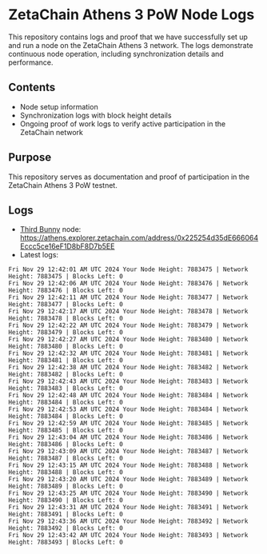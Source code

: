 # ZetaChain Athens 3 PoW Node Logs
This repository contains logs and proof that we have successfully set up and run a node on the ZetaChain Athens 3 network. The logs demonstrate continuous node operation, including synchronization details and performance.

## Contents
- Node setup information
- Synchronization logs with block height details
- Ongoing proof of work logs to verify active participation in the ZetaChain network

## Purpose
This repository serves as documentation and proof of participation in the ZetaChain Athens 3 PoW testnet.

## Logs

- [Third Bunny](https://thirdbunny.xyz/) node: https://athens.explorer.zetachain.com/address/0x225254d35dE666064Eccc5ce16eF1D8bF8D7b5EE
- Latest logs:
```
Fri Nov 29 12:42:01 AM UTC 2024 Your Node Height: 7883475 | Network Height: 7883475 | Blocks Left: 0
Fri Nov 29 12:42:06 AM UTC 2024 Your Node Height: 7883476 | Network Height: 7883476 | Blocks Left: 0
Fri Nov 29 12:42:11 AM UTC 2024 Your Node Height: 7883477 | Network Height: 7883477 | Blocks Left: 0
Fri Nov 29 12:42:17 AM UTC 2024 Your Node Height: 7883478 | Network Height: 7883478 | Blocks Left: 0
Fri Nov 29 12:42:22 AM UTC 2024 Your Node Height: 7883479 | Network Height: 7883479 | Blocks Left: 0
Fri Nov 29 12:42:27 AM UTC 2024 Your Node Height: 7883480 | Network Height: 7883480 | Blocks Left: 0
Fri Nov 29 12:42:32 AM UTC 2024 Your Node Height: 7883481 | Network Height: 7883481 | Blocks Left: 0
Fri Nov 29 12:42:38 AM UTC 2024 Your Node Height: 7883482 | Network Height: 7883482 | Blocks Left: 0
Fri Nov 29 12:42:43 AM UTC 2024 Your Node Height: 7883483 | Network Height: 7883483 | Blocks Left: 0
Fri Nov 29 12:42:48 AM UTC 2024 Your Node Height: 7883484 | Network Height: 7883484 | Blocks Left: 0
Fri Nov 29 12:42:53 AM UTC 2024 Your Node Height: 7883484 | Network Height: 7883484 | Blocks Left: 0
Fri Nov 29 12:42:59 AM UTC 2024 Your Node Height: 7883485 | Network Height: 7883485 | Blocks Left: 0
Fri Nov 29 12:43:04 AM UTC 2024 Your Node Height: 7883486 | Network Height: 7883486 | Blocks Left: 0
Fri Nov 29 12:43:09 AM UTC 2024 Your Node Height: 7883487 | Network Height: 7883487 | Blocks Left: 0
Fri Nov 29 12:43:15 AM UTC 2024 Your Node Height: 7883488 | Network Height: 7883488 | Blocks Left: 0
Fri Nov 29 12:43:20 AM UTC 2024 Your Node Height: 7883489 | Network Height: 7883489 | Blocks Left: 0
Fri Nov 29 12:43:25 AM UTC 2024 Your Node Height: 7883490 | Network Height: 7883490 | Blocks Left: 0
Fri Nov 29 12:43:31 AM UTC 2024 Your Node Height: 7883491 | Network Height: 7883491 | Blocks Left: 0
Fri Nov 29 12:43:36 AM UTC 2024 Your Node Height: 7883492 | Network Height: 7883492 | Blocks Left: 0
Fri Nov 29 12:43:42 AM UTC 2024 Your Node Height: 7883493 | Network Height: 7883493 | Blocks Left: 0
```
